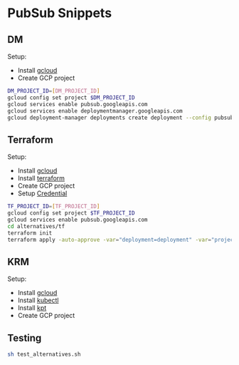 # PubSub Snippets

## DM

Setup:

* Install [gcloud](https://cloud.google.com/sdk/docs/install)
* Create GCP project

```bash
DM_PROJECT_ID=[DM_PROJECT_ID]
gcloud config set project $DM_PROJECT_ID
gcloud services enable pubsub.googleapis.com
gcloud services enable deploymentmanager.googleapis.com
gcloud deployment-manager deployments create deployment --config pubsub.yaml
```

## Terraform

Setup:

* Install [gcloud](https://cloud.google.com/sdk/docs/install)
* Install [terraform](https://www.terraform.io/downloads.html)
* Create GCP project
* Setup [Credential](https://registry.terraform.io/providers/hashicorp/google/latest/docs/guides/getting_started#adding-credentials)

```bash
TF_PROJECT_ID=[TF_PROJECT_ID]
gcloud config set project $TF_PROJECT_ID
gcloud services enable pubsub.googleapis.com
cd alternatives/tf
terraform init
terraform apply -auto-approve -var="deployment=deployment" -var="project_id=${TF_PROJECT_ID}"
```
## KRM

Setup:

* Install [gcloud](https://cloud.google.com/sdk/docs/install)
* Install [kubectl](https://kubernetes.io/docs/tasks/tools/install-kubectl/)
* Install [kpt](https://github.com/GoogleContainerTools/kpt#installation)
* Create GCP project

## Testing

```bash
sh test_alternatives.sh
```
